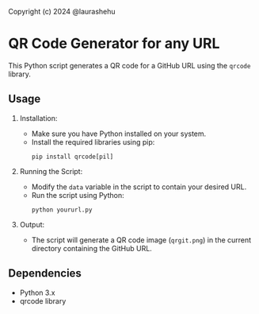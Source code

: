 Copyright (c) 2024  @laurashehu

# QR Code Generator for any URL

This Python script generates a QR code for a GitHub URL using the `qrcode` library.

## Usage

1. Installation:
   - Make sure you have Python installed on your system.
   - Install the required libraries using pip:
     ```
     pip install qrcode[pil]
     ```

2. Running the Script:
   - Modify the `data` variable in the script to contain your desired URL.
   - Run the script using Python:
     ```
     python yoururl.py
     ```

3. Output:
   - The script will generate a QR code image (`qrgit.png`) in the current directory containing the GitHub URL.

## Dependencies
- Python 3.x
- qrcode library

